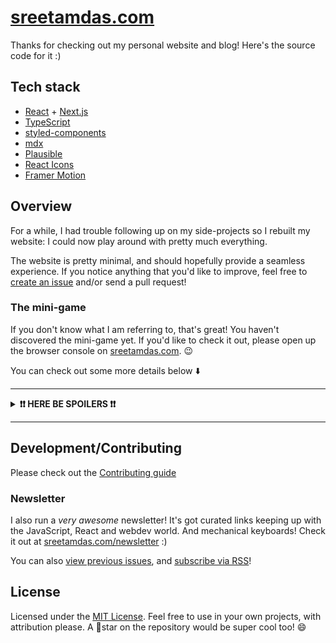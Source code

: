 # [sreetamdas.com](https://sreetamdas.com)

Thanks for checking out my personal website and blog! Here's the source code for it :)

## Tech stack

- [React](https://reactjs.org) + [Next.js](https://nextjs.org)
- [TypeScript](https://www.typescriptlang.org)
- [styled-components](https://styled-components.com)
- [mdx](https://mdxjs.com)
- [Plausible](https://plausible.io)
- [React Icons](https://react-icons.github.io/react-icons)
- [Framer Motion](https://www.framer.com/motion)

## Overview

For a while, I had trouble following up on my side-projects so I rebuilt my website: I could now play around with pretty much everything.

The website is pretty minimal, and should hopefully provide a seamless experience. If you notice anything that you'd like to improve, feel free to [create an issue](https://github.com/sreetamdas/sreetamdas.com/issues/new) and/or send a pull request!

### The mini-game

If you don't know what I am referring to, that's great! You haven't discovered the mini-game yet. If you'd like to check it out, please open up the browser console on [sreetamdas.com](https://sreetamdas.com). 😉

You can check out some more details below ⬇️

---

<details>
	<summary><strong>❗❗ HERE BE SPOILERS ❗❗</strong></summary>

Well, the cat's out of the bag: there's a mini-game on <a href="https://sreetamdas.com">sreetamdas.com</a>! If you're forking this repository for yourself, be aware that you will be forking that as well. 😅 It isn't a "module" as such that you can just remove from the website — though the game lies in the <code>/foobar</code> subdirectory.

Pretty much wherever the mini-game is present in the repo, it's placed under a <code>foobar</code> subfolder (eg. in <code>components</code>) so you'll know when you're about to come across mini-game related code. 😄

</details>

---

## Development/Contributing

Please check out the [Contributing guide](CONTRIBUTING.md)

### Newsletter

I also run a _very awesome_ newsletter! It's got curated links keeping up with the JavaScript, React and webdev world.
And mechanical keyboards! Check it out at [sreetamdas.com/newsletter](https://sreetamdas.com/newsletter) :)

You can also [view previous issues](https://buttondown.email/sreetamdas/archive),
and [subscribe via RSS](https://buttondown.email/sreetamdas/rss)!

## License

Licensed under the [MIT License](LICENSE). Feel free to use in your own projects, with attribution please. A 🌟star on the repository would be super cool too! 😄
